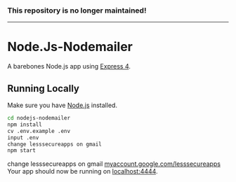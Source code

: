### This repository is no longer maintained!

---

# Node.Js-Nodemailer

A barebones Node.js app using [Express 4](http://expressjs.com/).

## Running Locally

Make sure you have [Node.js](http://nodejs.org/) installed.

```sh
cd nodejs-nodemailer
npm install
cv .env.example .env
input .env
change lesssecureapps on gmail
npm start
```

change lesssecureapps on gmail [myaccount.google.com/lesssecureapps](https://myaccount.google.com/lesssecureapps)
Your app should now be running on [localhost:4444](http://localhost:4444/).